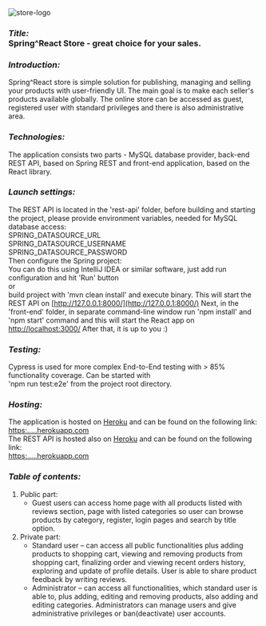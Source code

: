 <img src="https://res.cloudinary.com/devpor11z/image/upload/v1636835540/spring-react-logo_sj3k7i.png" alt="store-logo" />
<h3><i>Title: </i><br><b>Spring^React Store</b> - great choice for your sales.</h3>

### <i>Introduction: </i><br>
Spring^React store is simple solution for publishing, managing and selling your products with user-friendly UI.
The main goal is to make each seller's products available globally. The online store can be accessed as guest,
registered user with standard privileges and there is also administrative area.

### <i>Technologies: </i><br>
The application consists two parts - MySQL database provider, back-end REST API, based on Spring REST and front-end application,
based on the React library.

### <i>Launch settings: </i><br>
The REST API is located in the 'rest-api' folder, before building and starting the project, please provide environment variables,
needed for MySQL database access:<br>
SPRING_DATASOURCE_URL<br>
SPRING_DATASOURCE_USERNAME<br>
SPRING_DATASOURCE_PASSWORD<br>
Then configure the Spring project:<br>
You can do this using IntelliJ IDEA or similar software, just add run configuration and hit 'Run' button<br>or<br>
build project with 'mvn clean install' and execute binary. This will start the REST API on
[http://127.0.0.1:8000/](http://127.0.0.1:8000/)
Next, in the 'front-end' folder, in separate command-line window run 'npm install' and 'npm start' command and
this will start the React app on  [http://localhost:3000/](http://localhost:3000/)
After that, it is up to you :)

### <i>Testing: </i><br>
Cypress is used for more complex End-to-End testing with > 85% functionality coverage. Can be started with<br>
'npm run test:e2e' from the project root directory.<br>

### <i>Hosting: </i><br>
The application is hosted on [Heroku](https://www.heroku.com) and can be found on the following link:<br>
[https:.....herokuapp.com](https://.....herokuapp.com) <br>
The REST API is hosted also on [Heroku](https://www.heroku.com) and can be found on the following link:<br>
[https:.....herokuapp.com](https:.....herokuapp.com)


### <i>Table of contents: </i><br>
1. Public part:<br> 
    * Guest users can access home page with all products listed with reviews section, page with listed categories so user can browse products by category, register, login pages and search by title option.<br>
2. Private part:<br>
    * Standard user – can access all public functionalities plus adding products to shopping cart, viewing and removing products from shopping cart, finalizing order and viewing  recent orders history, exploring and update of profile details. User is able to share product feedback by writing reviews.
    * Administrator – can access all functionalities, which standard user is able to, plus adding, editing and removing products, also adding and editing categories. Administrators can manage users and give administrative privileges or ban(deactivate) user accounts.
